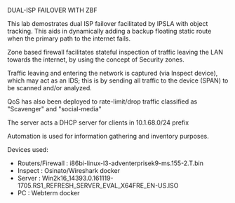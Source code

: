 DUAL-ISP FAILOVER WITH ZBF

This lab demostrates dual ISP failover facilitated by IPSLA with object tracking.
This aids in dynamically adding a backup floating static route when the primary path to the internet fails.

Zone based firewall facilitates stateful inspection of traffic leaving the LAN towards the internet, by using 
the concept of Security zones.

Traffic leaving and entering the network is captured (via Inspect device), which may act as an IDS; this is by
sending all traffic to the device (SPAN) to be scanned and/or analyzed.

QoS has also been deployed to rate-limit/drop traffic classified as "Scavenger" and "social-media"

The server acts a DHCP server for clients in 10.1.68.0/24 prefix

Automation is used for information gathering and inventory purposes.

Devices used:

  -  Routers/Firewall : i86bi-linux-l3-adventerprisek9-ms.155-2.T.bin
  -  Inspect : Osinato/Wireshark docker
  -  Server : Win2k16_14393.0.161119-1705.RS1_REFRESH_SERVER_EVAL_X64FRE_EN-US.ISO
  -  PC : Webterm docker



